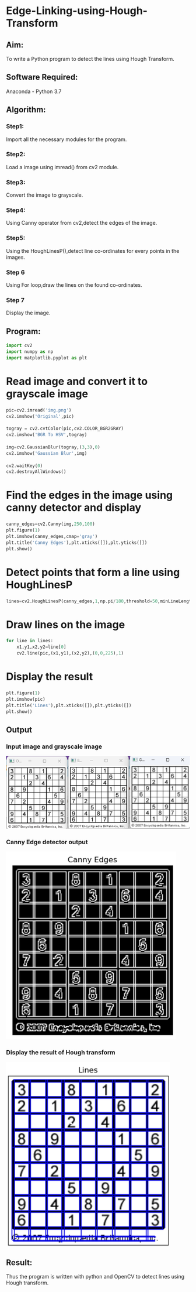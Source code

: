# Edge-Linking-using-Hough-Transform
## Aim:
To write a Python program to detect the lines using Hough Transform.

## Software Required:
Anaconda - Python 3.7

## Algorithm:
### Step1:
Import all the necessary modules for the program.

### Step2:
Load a image using imread() from cv2 module.

### Step3:
Convert the image to grayscale.

### Step4:
Using Canny operator from cv2,detect the edges of the image.

### Step5:
Using the HoughLinesP(),detect line co-ordinates for every points in the images.

### Step 6
Using For loop,draw the lines on the found co-ordinates.

### Step 7
Display the image.

## Program:
```py
import cv2
import numpy as np
import matplotlib.pyplot as plt
```

# Read image and convert it to grayscale image
```py
pic=cv2.imread('img.png')
cv2.imshow('Original',pic)

togray = cv2.cvtColor(pic,cv2.COLOR_BGR2GRAY)
cv2.imshow('BGR To HSV',togray)

img=cv2.GaussianBlur(togray,(3,3),0)
cv2.imshow('Gaussian Blur',img)

cv2.waitKey(0)
cv2.destroyAllWindows()
```
# Find the edges in the image using canny detector and display
```py
canny_edges=cv2.Canny(img,250,100)
plt.figure(1)
plt.imshow(canny_edges,cmap='gray')
plt.title('Canny Edges'),plt.xticks([]),plt.yticks([])
plt.show()
```
# Detect points that form a line using HoughLinesP
```py
lines=cv2.HoughLinesP(canny_edges,1,np.pi/180,threshold=50,minLineLength=100,maxLineGap=100)
```
# Draw lines on the image
```py
for line in lines:
    x1,y1,x2,y2=line[0]
    cv2.line(pic,(x1,y1),(x2,y2),(0,0,225),1)
```
# Display the result
```py
plt.figure(1)
plt.imshow(pic)
plt.title('Lines'),plt.xticks([]),plt.yticks([])
plt.show()
```
## Output

### Input image and grayscale image
![ss1](./i1.png)

### Canny Edge detector output
![ss2](./i2.png)

### Display the result of Hough transform
![ss3](./i3.png)

## Result:
Thus the program is written with python and OpenCV to detect lines using Hough transform. 
